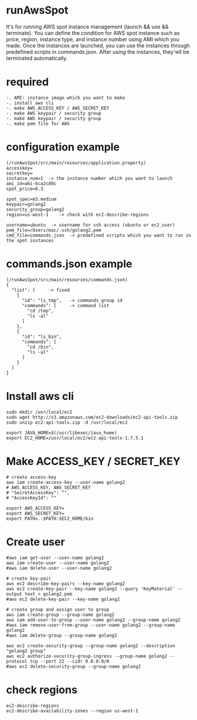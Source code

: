 # runAwsSpot

It's for running AWS spot instance management (launch && use && terminate).
You can define the condition for AWS spot instance such as price, region, instance type, and instance number using AMI which you made.
Once the instances are launched, you can use the instances through predefined scripts in commands.json.
After using the instances, they'wll be terminated automatically.

# required
```
-. AMI: instance image which you want to make  
-. install aws cli
-. make AWS_ACCESS_KEY / AWS_SECRET_KEY
-. make AWS keypair / security group
-. make AWS keypair / security group
-. make pem file for AWS
```

# configuration example 
```
(/runAwsSpot/src/main/resources/application.property)
accesskey=
secretkey=
instance_num=1	-> the instance number which you want to launch 
ami_id=ami-6ca2c80c
spot_price=0.3

spot_spec=m3.medium
keypair=golang2
security_group=golang2
region=us-west-1	-> check with ec2-describe-regions

username=ubuntu	 -> username for ssh access (ubuntu or ec2_user)  
pem_file=/Users/mac/.ssh/golang2.pem
cmd_file=commands.json	-> predefined scripts which you want to run in the spot instances
```

# commands.json example 
```
(/runAwsSpot/src/main/resources/commands.json)
{
  "list": [		-> fixed
    {
      "id": "ls_tmp",	-> commands group id
      "commands": [		-> command list
        "cd /tmp",
        "ls -al"
      ]
    },
    {
      "id": "ls_bin",
      "commands": [
        "cd /bin",
        "ls -al"
      ]
    }
  ]
}
```

# Install aws cli
```
sudo mkdir /usr/local/ec2
sudo wget http://s3.amazonaws.com/ec2-downloads/ec2-api-tools.zip
sudo unzip ec2-api-tools.zip -d /usr/local/ec2

export JAVA_HOME=$(/usr/libexec/java_home)
export EC2_HOME=/usr/local/ec2/ec2-api-tools-1.7.5.1
```
# Make ACCESS_KEY / SECRET_KEY
```
# create access-key
aws iam create-access-key --user-name golang2
# AWS_ACCESS_KEY, AWS_SECRET_KEY
# "SecretAccessKey": "", 
# "AccessKeyId": ""

export AWS_ACCESS_KEY=
export AWS_SECRET_KEY=
export PATH=.:$PATH:$EC2_HOME/bin 
```

# Create user
```
#aws iam get-user --user-name golang2
aws iam create-user --user-name golang2
#aws iam delete-user --user-name golang2

# create key-pair
aws ec2 describe-key-pairs --key-name golang2
aws ec2 create-key-pair --key-name golang2 --query 'KeyMaterial' --output text > golang2.pem
#aws ec2 delete-key-pair --key-name golang2

# create group and assign user to group
aws iam create-group --group-name golang2
aws iam add-user-to-group --user-name golang2 --group-name golang2 
#aws iam remove-user-from-group --user-name golang2 --group-name golang2 
#aws iam delete-group --group-name golang2

aws ec2 create-security-group --group-name golang2 --description "golang2 group"
aws ec2 authorize-security-group-ingress --group-name golang2 --protocol tcp --port 22 --cidr 0.0.0.0/0
#aws ec2 delete-security-group --group-name golang2
```

# check regions
```
ec2-describe-regions
ec2-describe-availability-zones --region us-west-1
```


